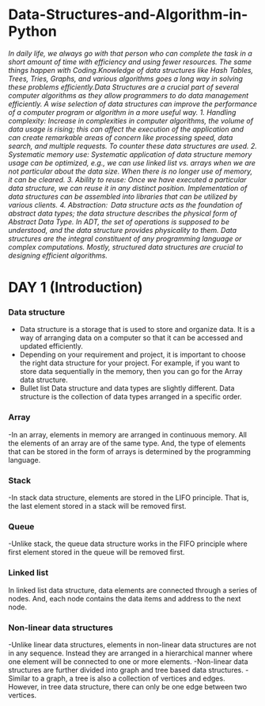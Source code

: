 # Data-Structures-and-Algorithm-in-Python

_In daily life, we always go with that person who can complete the task in a short amount of time with efficiency and using fewer resources. The same things happen with Coding.Knowledge of data structures like Hash Tables, Trees, Tries, Graphs, and various algorithms goes a long way in solving these problems efficiently.Data Structures are a crucial part of several computer algorithms as they allow programmers to do data management efficiently. A wise selection of data structures can improve the performance of a computer program or algorithm in a more useful way. 1. Handling complexity: Increase in complexities in computer algorithms, the volume of data usage is rising; this can affect the execution of the application and can create remarkable areas of concern like processing speed, data search, and multiple requests. To counter these data structures are used.   2. Systematic memory use: Systematic application of data structure memory usage can be optimized, e.g., we can use linked list vs. arrays when we are not particular about the data size. When there is no longer use of memory, it can be cleared.   3. Ability to reuse: Once we have executed a particular data structure, we can reuse it in any distinct position. Implementation of data structures can be assembled into libraries that can be utilized by various clients.   4. Abstraction:  Data structure acts as the foundation of abstract data types; the data structure describes the physical form of Abstract Data Type. In ADT, the set of operations is supposed to be understood, and the data structure provides physicality to them.   Data structures are the integral constituent of any programming language or complex computations. Mostly, structured data structures are crucial to designing efficient algorithms._

# DAY 1 (Introduction)

### Data structure
* Data structure is a storage that is used to store and organize data. It is a way of arranging data on a computer so that it can be accessed and updated efficiently.
* Depending on your requirement and project, it is important to choose the right data structure for your project. For example, if you want to store data sequentially in the memory, then you can go for the Array data structure.
* Bullet list Data structure and data types are slightly different. Data structure is the collection of data types arranged in a specific order.
### Array
-In an array, elements in memory are arranged in continuous memory. All the elements of an array are of the same type. And, the type of elements that can be stored in the form of arrays is determined by the programming language.
### Stack
-In stack data structure, elements are stored in the LIFO principle. That is, the last element stored in a stack will be removed first.
### Queue
-Unlike stack, the queue data structure works in the FIFO principle where first element stored in the queue will be removed first.
### Linked list
In linked list data structure, data elements are connected through a series of nodes. And, each node contains the data items and address to the next node.
### Non-linear data structures
-Unlike linear data structures, elements in non-linear data structures are not in any sequence. Instead they are arranged in a hierarchical manner where one element will be connected to one or more elements.
-Non-linear data structures are further divided into graph and tree based data structures.
-Similar to a graph, a tree is also a collection of vertices and edges. However, in tree data structure, there can only be one edge between two vertices.

